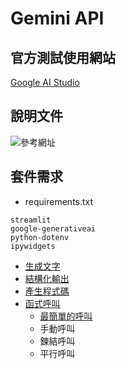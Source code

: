 # Gemini API

## 官方測試使用網站

[Google AI Studio](https://aistudio.google.com/prompts/new_chat)

## 說明文件

![參考網址](https://github.com/googleapis/python-genai?tab=readme-ov-file)

## 套件需求
- requirements.txt

```
streamlit
google-generativeai
python-dotenv
ipywidgets
```

- [生成文字](./text_generation)
- [結構化輸出](./structure_output)
- [產生程式碼](./code_execution)
- [函式呼叫](./function_calling)
	- [最簡單的呼叫](./function_calling/simple_sample.ipynb)
	- 手動呼叫
	- 鍊結呼叫
	- 平行呼叫


